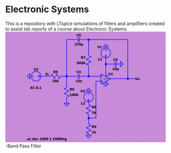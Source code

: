 # Electronic Systems
This is a repository with LTspice simulations of filters and amplifiers created to assist lab reports of a course about Electronic Systems.
![filtro passsa banda](band_pass.jpg)
-Band Pass Filter
